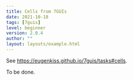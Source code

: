 ```yaml
---
title: Cells from 7GUIs
date: 2021-10-18
tags: [7guis]
level: beginner
version: 2.0.4
author: ""
layout: layouts/example.html
---
```


See <https://eugenkiss.github.io/7guis/tasks#cells>.

To be done.
